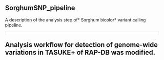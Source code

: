 ## SorghumSNP_pipeline
A description of the analysis step of* Sorghum bicolor* variant calling pipeline.

***

## Analysis workflow for detection of genome-wide variations in TASUKE+ of RAP-DB was modified.

[Analysis workflow for detection of genome-wide variations in TASUKE+ of RAP-DB]: https://rapdb.dna.affrc.go.jp/genome-wide_variations/Analysis_workflow_for_detection_of_genome-wide_var.html
